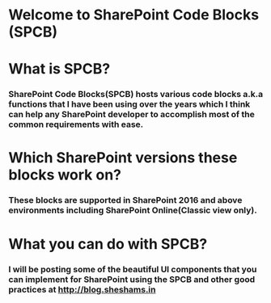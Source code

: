 # **Welcome to SharePoint Code Blocks (SPCB)**

# What is SPCB?

### SharePoint Code Blocks(SPCB) hosts various code blocks a.k.a functions that I have been using over the years which I think can help any SharePoint developer to accomplish most of the common requirements with ease.

# Which SharePoint versions these blocks work on?

### These blocks are supported in SharePoint 2016 and above environments including SharePoint Online(Classic view only).

# What you can do with SPCB?

### I will be posting some of the beautiful UI components that you can implement for SharePoint using the SPCB and other good practices at http://blog.sheshams.in
